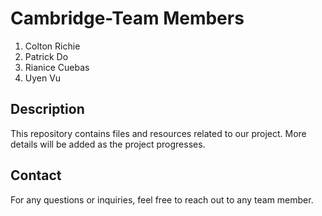 # Cambridge-Team Members

1. Colton Richie  
2. Patrick Do  
3. Rianice Cuebas  
4. Uyen Vu  

## Description

This repository contains files and resources related to our project. More details will be added as the project progresses.

## Contact

For any questions or inquiries, feel free to reach out to any team member.
